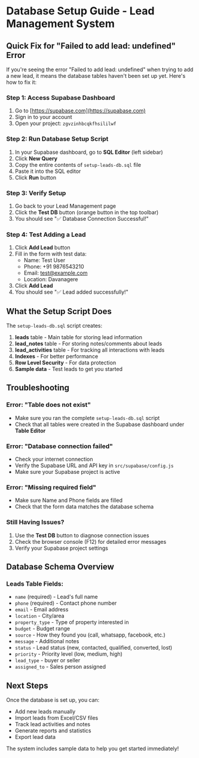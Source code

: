 # Database Setup Guide - Lead Management System

## Quick Fix for "Failed to add lead: undefined" Error

If you're seeing the error "Failed to add lead: undefined" when trying to add a new lead, it means the database tables haven't been set up yet. Here's how to fix it:

### Step 1: Access Supabase Dashboard
1. Go to [https://supabase.com](https://supabase.com)
2. Sign in to your account
3. Open your project: `zgvzinhbcqkfhsililwf`

### Step 2: Run Database Setup Script
1. In your Supabase dashboard, go to **SQL Editor** (left sidebar)
2. Click **New Query**
3. Copy the entire contents of `setup-leads-db.sql` file
4. Paste it into the SQL editor
5. Click **Run** button

### Step 3: Verify Setup
1. Go back to your Lead Management page
2. Click the **Test DB** button (orange button in the top toolbar)
3. You should see "✅ Database Connection Successful!"

### Step 4: Test Adding a Lead
1. Click **Add Lead** button
2. Fill in the form with test data:
   - Name: Test User
   - Phone: +91 9876543210
   - Email: test@example.com
   - Location: Davanagere
3. Click **Add Lead**
4. You should see "✅ Lead added successfully!"

## What the Setup Script Does

The `setup-leads-db.sql` script creates:

1. **leads** table - Main table for storing lead information
2. **lead_notes** table - For storing notes/comments about leads
3. **lead_activities** table - For tracking all interactions with leads
4. **Indexes** - For better performance
5. **Row Level Security** - For data protection
6. **Sample data** - Test leads to get you started

## Troubleshooting

### Error: "Table does not exist"
- Make sure you ran the complete `setup-leads-db.sql` script
- Check that all tables were created in the Supabase dashboard under **Table Editor**

### Error: "Database connection failed"
- Check your internet connection
- Verify the Supabase URL and API key in `src/supabase/config.js`
- Make sure your Supabase project is active

### Error: "Missing required field"
- Make sure Name and Phone fields are filled
- Check that the form data matches the database schema

### Still Having Issues?
1. Use the **Test DB** button to diagnose connection issues
2. Check the browser console (F12) for detailed error messages
3. Verify your Supabase project settings

## Database Schema Overview

### Leads Table Fields:
- `name` (required) - Lead's full name
- `phone` (required) - Contact phone number
- `email` - Email address
- `location` - City/area
- `property_type` - Type of property interested in
- `budget` - Budget range
- `source` - How they found you (call, whatsapp, facebook, etc.)
- `message` - Additional notes
- `status` - Lead status (new, contacted, qualified, converted, lost)
- `priority` - Priority level (low, medium, high)
- `lead_type` - buyer or seller
- `assigned_to` - Sales person assigned

## Next Steps

Once the database is set up, you can:
- Add new leads manually
- Import leads from Excel/CSV files
- Track lead activities and notes
- Generate reports and statistics
- Export lead data

The system includes sample data to help you get started immediately!